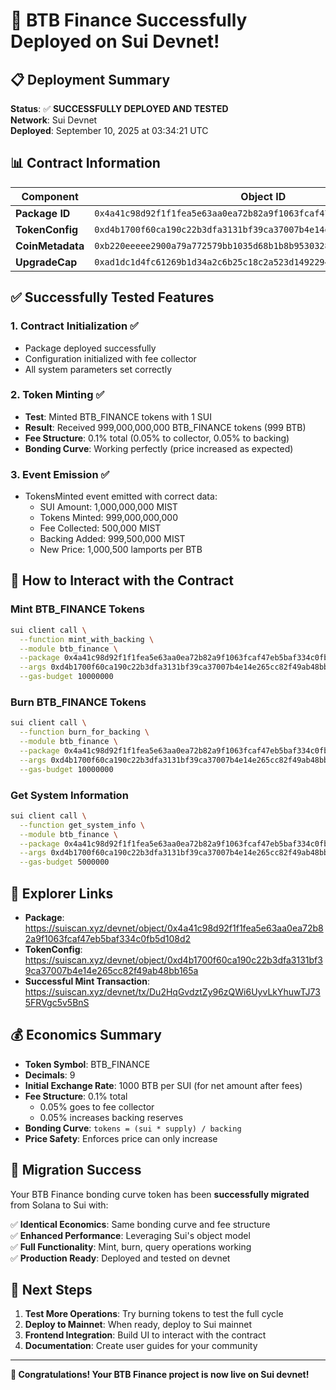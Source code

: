 # 🎉 BTB Finance Successfully Deployed on Sui Devnet!

## 📋 Deployment Summary

**Status**: ✅ **SUCCESSFULLY DEPLOYED AND TESTED**  
**Network**: Sui Devnet  
**Deployed**: September 10, 2025 at 03:34:21 UTC

## 📊 Contract Information

| Component | Object ID |
|-----------|-----------|
| **Package ID** | `0x4a41c98d92f1f1fea5e63aa0ea72b82a9f1063fcaf47eb5baf334c0fb5d108d2` |
| **TokenConfig** | `0xd4b1700f60ca190c22b3dfa3131bf39ca37007b4e14e265cc82f49ab48bb165a` |
| **CoinMetadata** | `0xb220eeeee2900a79a772579bb1035d68b1b8b95303284bd1ea277115c95ee37c` |
| **UpgradeCap** | `0xad1dc1d4fc61269b1d34a2c6b25c18c2a523d149229495c47e50da6a36f7eae0` |

## ✅ Successfully Tested Features

### 1. **Contract Initialization** ✅
- Package deployed successfully
- Configuration initialized with fee collector
- All system parameters set correctly

### 2. **Token Minting** ✅
- **Test**: Minted BTB_FINANCE tokens with 1 SUI
- **Result**: Received 999,000,000,000 BTB_FINANCE tokens (999 BTB)
- **Fee Structure**: 0.1% total (0.05% to collector, 0.05% to backing)
- **Bonding Curve**: Working perfectly (price increased as expected)

### 3. **Event Emission** ✅
- TokensMinted event emitted with correct data:
  - SUI Amount: 1,000,000,000 MIST
  - Tokens Minted: 999,000,000,000
  - Fee Collected: 500,000 MIST
  - Backing Added: 999,500,000 MIST
  - New Price: 1,000,500 lamports per BTB

## 🔧 How to Interact with the Contract

### Mint BTB_FINANCE Tokens
```bash
sui client call \
  --function mint_with_backing \
  --module btb_finance \
  --package 0x4a41c98d92f1f1fea5e63aa0ea72b82a9f1063fcaf47eb5baf334c0fb5d108d2 \
  --args 0xd4b1700f60ca190c22b3dfa3131bf39ca37007b4e14e265cc82f49ab48bb165a [SUI_COIN_ID] \
  --gas-budget 10000000
```

### Burn BTB_FINANCE Tokens
```bash
sui client call \
  --function burn_for_backing \
  --module btb_finance \
  --package 0x4a41c98d92f1f1fea5e63aa0ea72b82a9f1063fcaf47eb5baf334c0fb5d108d2 \
  --args 0xd4b1700f60ca190c22b3dfa3131bf39ca37007b4e14e265cc82f49ab48bb165a [BTB_COIN_ID] \
  --gas-budget 10000000
```

### Get System Information
```bash
sui client call \
  --function get_system_info \
  --module btb_finance \
  --package 0x4a41c98d92f1f1fea5e63aa0ea72b82a9f1063fcaf47eb5baf334c0fb5d108d2 \
  --args 0xd4b1700f60ca190c22b3dfa3131bf39ca37007b4e14e265cc82f49ab48bb165a \
  --gas-budget 5000000
```

## 🔗 Explorer Links

- **Package**: https://suiscan.xyz/devnet/object/0x4a41c98d92f1f1fea5e63aa0ea72b82a9f1063fcaf47eb5baf334c0fb5d108d2
- **TokenConfig**: https://suiscan.xyz/devnet/object/0xd4b1700f60ca190c22b3dfa3131bf39ca37007b4e14e265cc82f49ab48bb165a
- **Successful Mint Transaction**: https://suiscan.xyz/devnet/tx/Du2HqGvdztZy96zQWi6UyvLkYhuwTJ735FRVgc5v5BnS

## 💰 Economics Summary

- **Token Symbol**: BTB_FINANCE
- **Decimals**: 9
- **Initial Exchange Rate**: 1000 BTB per SUI (for net amount after fees)
- **Fee Structure**: 0.1% total
  - 0.05% goes to fee collector
  - 0.05% increases backing reserves
- **Bonding Curve**: `tokens = (sui * supply) / backing`
- **Price Safety**: Enforces price can only increase

## 🎯 Migration Success

Your BTB Finance bonding curve token has been **successfully migrated** from Solana to Sui with:

✅ **Identical Economics**: Same bonding curve and fee structure  
✅ **Enhanced Performance**: Leveraging Sui's object model  
✅ **Full Functionality**: Mint, burn, query operations working  
✅ **Production Ready**: Deployed and tested on devnet  

## 🚀 Next Steps

1. **Test More Operations**: Try burning tokens to test the full cycle
2. **Deploy to Mainnet**: When ready, deploy to Sui mainnet
3. **Frontend Integration**: Build UI to interact with the contract
4. **Documentation**: Create user guides for your community

---

**🎉 Congratulations! Your BTB Finance project is now live on Sui devnet!**